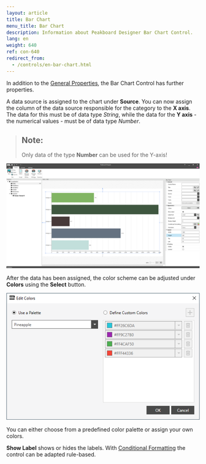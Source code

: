 ```yaml
---
layout: article
title: Bar Chart
menu_title: Bar Chart
description: Information about Peakboard Designer Bar Chart Control.
lang: en
weight: 640
ref: con-640
redirect_from:
  - /controls/en-bar-chart.html
---
```

In addition to the [General Properties](https://help.peakboard.com/controls/en-general-properties.html), the Bar Chart Control has further properties.

A data source is assigned to the chart under **Source**.
You can now assign the column of the data source responsible for the category to the **X axis**.
The data for this must be of data type *String*, while the data for the **Y axis** - the numerical values - must be of data type *Number*.

> ## Note:
>
> Only data of the type **Number** can be used for the Y-axis!

![Bar Chart](/assets/images/Controls/barchart/barchart01.png)

After the data has been assigned, the color scheme can be adjusted under **Colors** using the **Select** button.

![Bar Chart Color](/assets/images/Controls/barchart/barchart02.png)

You can either choose from a predefined color palette or assign your own colors.

**Show Label** shows or hides the labels.
With [Conditional Formatting](/controls/en-cf.html) the control can be adapted rule-based.